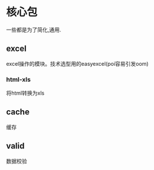 # 核心包

一些都是为了简化,通用.

## excel

excel操作的模块。技术选型用的easyexcel(poi容易引发oom)

### html-xls

将html转换为xls

## cache

缓存

## valid

数据校验

